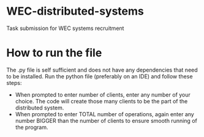 # WEC-distributed-systems
Task submission for WEC systems recruitment

# How to run the file
The .py file is self sufficient and does not have any dependencies that need to be installed.
Run the python file (preferably on an IDE) and follow these steps:
- When prompted to enter number of clients, enter any number of your choice. The code will create those many clients to be the part of the distributed system.
-  When prompted to enter TOTAL number of operations, again enter any number BIGGER than the number of clients to ensure smooth running of the program.
